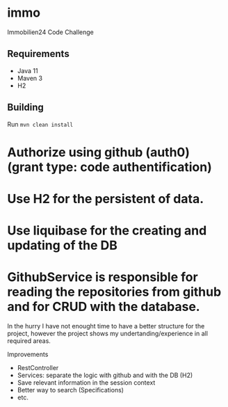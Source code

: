 # immo
Immobilien24 Code Challenge


## Requirements
* Java 11
* Maven 3
* H2


## Building
Run `mvn clean install`

# Authorize using github (auth0) (grant type: code authentification)
# Use H2 for the persistent of data. 
# Use liquibase for the creating and updating of the DB
# GithubService is responsible for reading the repositories from github and for CRUD with the database. 


In the hurry I have not enought time to have a better structure for the project, 
however the project shows my undertanding/experience in all required areas.

Improvements
- RestController
- Services: separate the logic with github and with the DB (H2)
- Save relevant information in the session context
- Better way to search (Specifications)
- etc.
